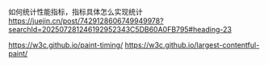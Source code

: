 如何统计性能指标，指标具体怎么实现统计
https://juejin.cn/post/7429128606749949978?searchId=202507281246192952343C5DB60A0FB795#heading-23

https://w3c.github.io/paint-timing/
https://w3c.github.io/largest-contentful-paint/